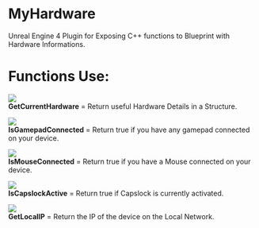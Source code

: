 # MyHardware
Unreal Engine 4 Plugin for Exposing C++ functions to Blueprint with Hardware Informations.

# Functions Use:

![](https://i.imgur.com/d3r1FJc.png)<BR>
**GetCurrentHardware** = Return useful Hardware Details in a Structure.

![](https://i.imgur.com/TR4Lv9m.png)<BR>
**IsGamepadConnected** = Return true if you have any gamepad connected on your device.
  
![](https://i.imgur.com/oR6qubq.png)<BR>
**IsMouseConnected** = Return true if you have a Mouse connected on your device.
  
![](https://i.imgur.com/Gq2uWU6.png)<BR>
**IsCapslockActive** = Return true if Capslock is currently activated.
  
![](https://i.imgur.com/o6h0Nfw.png)<BR>
**GetLocalIP** = Return the IP of the device on the Local Network.
